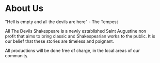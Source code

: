 # About Us

"Hell is empty and all the devils are here" - The Tempest

All The Devils Shakespeare is a newly established Saint Augustine non profit that aims to bring classic and Shakespearian works to the public.
It is our belief that these stories are timeless and poignant.

All productions will be done free of charge, in the local areas of our community.

